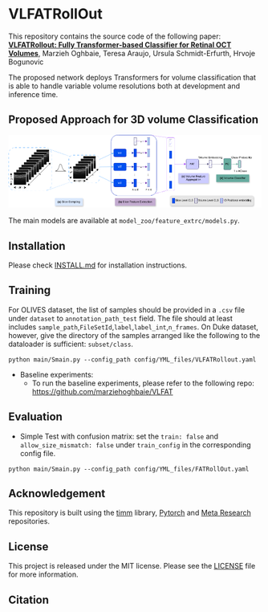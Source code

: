 # VLFATRollOut
This repository contains the source code of the following paper:
**[VLFATRollout: Fully Transformer-based Classifier for Retinal OCT Volumes](https://papers.ssrn.com/sol3/papers.cfm?abstract_id=4870170)**, Marzieh Oghbaie, Teresa Araujo, Ursula Schmidt-Erfurth, Hrvoje Bogunovic

The proposed network deploys Transformers for volume classification that is able to handle variable volume resolutions both at development and inference time.  
## Proposed Approach for 3D volume Classification
<img src="assets/VLFATRollout.png" alt="Alt text" title="Optional title">

The main models are available at `model_zoo/feature_extrc/models.py`.


## Installation
Please check [INSTALL.md](INSTALL.md) for installation instructions. 

## Training
For OLIVES dataset, the list of samples should be provided in a `.csv` file under `dataset` to `annotation_path_test` field. The file should at least includes `sample_path`,`FileSetId`,`label`,`label_int`,`n_frames`.
On Duke dataset, however, give the directory of the samples arranged like the following to the dataloader is sufficient: `subset/class`.
```shell
python main/Smain.py --config_path config/YML_files/VLFATRollout.yaml
```
- Baseline experiments:
  - To run the baseline experiments, please refer to the following repo: https://github.com/marziehoghbaie/VLFAT
## Evaluation
- Simple Test with confusion matrix: set the `train: false` and `allow_size_mismatch: false` under `train_config` in the corresponding config file.
 
```shell
python main/Smain.py --config_path config/YML_files/FATRollOut.yaml
```
## Acknowledgement
This repository is built using the [timm](https://github.com/rwightman/pytorch-image-models) library, [Pytorch](https://pytorch.org) and [Meta Research](https://github.com/facebookresearch) repositories.

## License
This project is released under the MIT license. Please see the [LICENSE](LICENSE) file for more information.

## Citation

